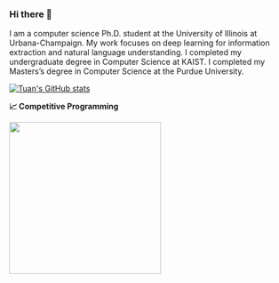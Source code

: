 ### Hi there 👋


I am a computer science Ph.D. student at the University of Illinois at Urbana-Champaign. My work focuses on deep learning for information extraction and natural language understanding. I completed my undergraduate degree in Computer Science at KAIST. I completed my Masters’s degree in Computer Science at the Purdue University.

[![Tuan's GitHub stats](https://github-readme-stats.vercel.app/api?username=laituan245&hide=issues&show_icons=true)](https://github.com/anuraghazra/github-readme-stats)

<b>&#128200; Competitive Programming</b>
<p float="left">
<img height="273em" src="https://leetcard.jacoblin.cool/laituan245?theme=light&font=Karma&ext=contest" />
</p>
